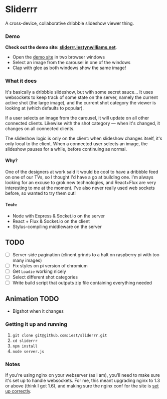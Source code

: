 # Sliderrr

A cross-device, collaborative dribbble slideshow viewer thing.

### Demo

**Check out the demo site: [sliderrr.iestynwilliams.net](http://sliderrr.iestynwilliams.net)**.

- Open the [demo site](sliderrr.iestynwilliams.net) in two browser windows
- Select an image from the carousel in one of the windows
- Clap with glee as both windows show the same image!

### What it does

It's basically a dribbble slideshow, but with some secret sauce... It uses websockets to keep track of some state on the server, namely the current active shot (the large image), and the current shot category the viewer is looking at (which defaults to popular).

If a user selects an image from the carousel, it will update on all other connected clients. Likewise with the shot category — when it's changed, it changes on all connected clients.

The slideshow logic is only on the client: when slideshow changes itself, it's only local to the client. When a connected user selects an image, the slideshow pauses for a while, before continuing as normal.

#### Why?

One of the designers at work said it would be cool to have a dribbble feed on one of our TVs, so I thought I'd have a go at building one.
I'm always looking for an excuse to grok new technologies, and React+Flux are very interesting to me at the moment. I've also never really used web sockets before, so wanted to try them out!

#### Tech:

- Node with Express & Socket.io on the server
- React + Flux & Socket.io on the client
- Stylus-compiling middleware on the server

## TODO
- [ ] Server-side pagination (clinent grinds to a halt on raspberry pi with too many images)
- [ ] Fix styles on pi version of chromium
- [ ] Get `Loadie` working nicely
- [ ] Select different shot categories
- [ ] Write build script that outputs zip file containing everything needed

## Animation TODO

- Bigshot when it changes

### Getting it up and running

1. `git clone git@github.com:iest/sliderrr.git`
2. `cd sliderrr`
3. `npm install`
4. `node server.js`

### Notes
If you're using nginx on your webserver (as I am), you'll need to make sure it's set up to handle websockets. For me, this meant upgrading nginx to 1.3 or above (think I got 1.6), and making sure the nginx conf for the site is [set up correctly](http://stackoverflow.com/questions/15193743/nginx-reverse-proxy-websockets).
